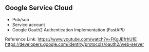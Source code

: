 ## Google Service Cloud
- Pub/sub
- Service account
- Google Oauth2 Authentication Implementation (FastAPI)

Reference Link:
https://www.youtube.com/watch?v=FKgJEfrhU1E
https://developers.google.com/identity/protocols/oauth2/web-server
